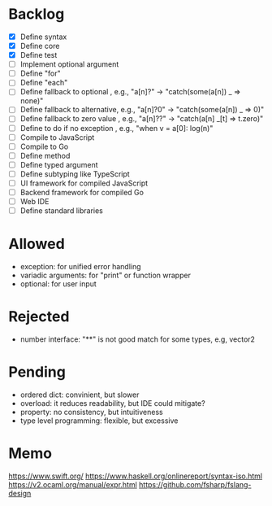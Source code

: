 # Backlog
- [x] Define syntax
- [x] Define core
- [x] Define test
- [ ] Implement optional argument
- [ ] Define "for"
- [ ] Define "each"
- [ ] Define fallback to optional   , e.g., "a[n]?"  -> "catch(some(a[n]) _ => none)"
- [ ] Define fallback to alternative, e.g., "a[n]?0" -> "catch(some(a[n]) _ => 0)"
- [ ] Define fallback to zero value , e.g., "a[n]??" -> "catch(a[n] _[t] => t.zero)"
- [ ] Define to do if no exception  , e.g., "when v = a[0]: log(n)"
- [ ] Compile to JavaScript
- [ ] Compile to Go
- [ ] Define method
- [ ] Define typed argument
- [ ] Define subtyping like TypeScript
- [ ] UI framework for compiled JavaScript
- [ ] Backend framework for compiled Go
- [ ] Web IDE
- [ ] Define standard libraries

# Allowed
- exception: for unified error handling
- variadic arguments: for "print" or function wrapper
- optional: for user input

# Rejected
- number interface: "**" is not good match for some types, e.g, vector2

# Pending
- ordered dict: convinient, but slower
- overload: it reduces readability, but IDE could mitigate?
- property: no consistency, but intuitiveness
- type level programming: flexible, but excessive

# Memo
https://www.swift.org/
https://www.haskell.org/onlinereport/syntax-iso.html
https://v2.ocaml.org/manual/expr.html
https://github.com/fsharp/fslang-design
